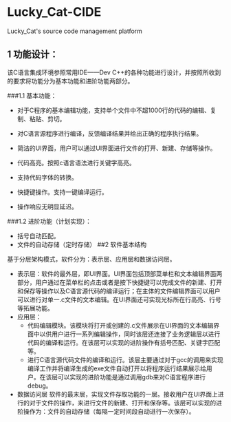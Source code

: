 # Lucky_Cat-CIDE
Lucky_Cat's source code management platform
## 1 功能设计：
该C语言集成环境参照常用IDE——Dev C++的各种功能进行设计，并按照所收到的要求将功能分为基本功能和进阶功能两部分。

###1.1	基本功能：

- 对于C程序的基本编辑功能，支持单个文件中不超1000行的代码的编辑、复制、粘贴、剪切。

- 对C语言源程序进行编译，反馈编译结果并给出正确的程序执行结果。

- 简洁的UI界面，用户可以通过UI界面进行文件的打开、新建、存储等操作。

-	代码高亮。按照c语言语法进行关键字高亮。

-	支持代码字体的转换。

-	快捷键操作。支持一键编译运行。

-	操作响应无明显延迟。

###1.2	进阶功能（计划实现）：

-	括号自动匹配。
-	文件的自动存储（定时存储）
##2 软件基本结构
 
基于分层架构模式，软件分为：表示层、应用层和数据访问层。

- 表示层：软件的最外层，即UI界面。UI界面包括顶部菜单栏和文本编辑界面两部分，用户通过在菜单栏的点击或者是按下快捷键可以完成文件的新建、打开和保存等操作以及C语言源代码的编译运行；在主体的文件编辑界面可以用户可以进行对单一.c文件的文本编辑。在UI界面还可实现光标所在行高亮、行号等拓展功能。
- 应用层：
	- 代码编辑模块。该模块将打开或创建的.c文件展示在UI界面的文本编辑界面中以供用户进行一系列编辑操作，同时该层还连接了业务逻辑层以进行代码的编译和运行。在该层可以实现的进阶操作有括号匹配、关键字匹配等。
	- 进行C语言源代码文件的编译和运行。该层主要通过对于gcc的调用来实现编译工作并将编译生成的exe文件自动打开以将程序运行结果展示给用户。在该层可以实现的进阶功能是通过调用gdb来对C语言程序进行debug。
- 数据访问层
软件的最末层，实现文件存取功能的一层。接收用户在UI界面上进行的对于文件的操作，来进行文件的新建、打开和保存等。该层可以实现的进阶操作为：文件的自动存储（每隔一定时间段自动进行一次保存）。
